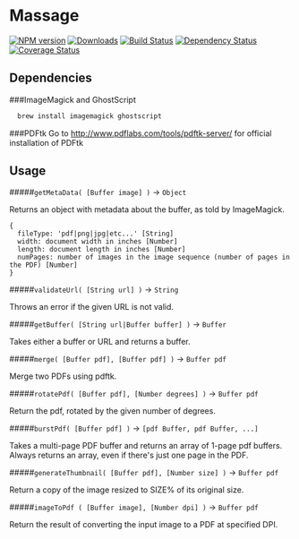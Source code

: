 # Massage

[![NPM version][npm-image]][npm-url] [![Downloads][downloads-image]][npm-url]  [![Build Status](https://travis-ci.org/lob/massage.svg?branch=master)](https://travis-ci.org/lob/massage) [![Dependency Status](https://gemnasium.com/lob/massage.svg)](https://gemnasium.com/lob/massage) [![Coverage Status](https://img.shields.io/coveralls/lob/massage.svg)](https://coveralls.io/r/lob/massage?branch=master)

[downloads-image]: http://img.shields.io/npm/dm/massage.svg
[npm-url]: https://npmjs.org/package/massage
[npm-image]: https://badge.fury.io/js/massage.svg
[travis-url]: https://travis-ci.org/lob/massage
[travis-image]: https://travis-ci.org/lob/massage.svg?branch=master
[depstat-url]: https://david-dm.org/Lob/massage
[depstat-image]: https://david-dm.org/Lob/massage.svg

## Dependencies
###ImageMagick and GhostScript
```bash
  brew install imagemagick ghostscript
```

###PDFtk
Go to http://www.pdflabs.com/tools/pdftk-server/ for official installation of PDFtk

## Usage

#####`getMetaData( [Buffer image] )` -> `Object`

Returns an object with metadata about the buffer, as told by ImageMagick.
```
{
  fileType: 'pdf|png|jpg|etc...' [String]
  width: document width in inches [Number]
  length: document length in inches [Number]
  numPages: number of images in the image sequence (number of pages in the PDF) [Number]
}
```

#####`validateUrl( [String url] )` -> `String`

Throws an error if the given URL is not valid.

#####`getBuffer( [String url|Buffer buffer] )` -> `Buffer`

Takes either a buffer or URL and returns a buffer.

#####`merge( [Buffer pdf], [Buffer pdf] )` -> `Buffer pdf`

Merge two PDFs using pdftk.

#####`rotatePdf( [Buffer pdf], [Number degrees] )` -> `Buffer pdf`

Return the pdf, rotated by the given number of degrees.

#####`burstPdf( [Buffer pdf] )` -> `[pdf Buffer, pdf Buffer, ...]`

Takes a multi-page PDF buffer and returns an array of 1-page pdf buffers.
Always returns an array, even if there's just one page in the PDF.

#####`generateThumbnail( [Buffer pdf], [Number size] )` -> `Buffer pdf`

Return a copy of the image resized to SIZE% of its original size.

#####`imageToPdf ( [Buffer image], [Number dpi] )` -> `Buffer pdf`

Return the result of converting the input image to a PDF at specified DPI.
